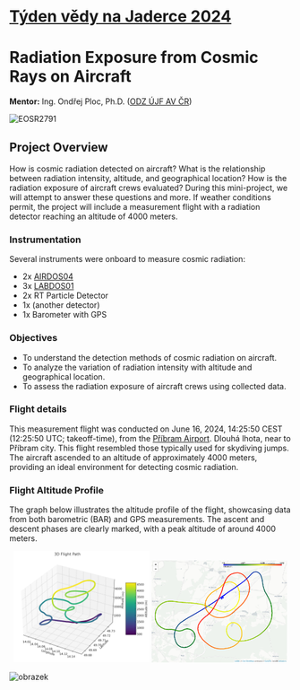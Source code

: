 # [Týden vědy na Jaderce 2024](https://tydenvedy.fjfi.cvut.cz/)
# Radiation Exposure from Cosmic Rays on Aircraft

**Mentor:** Ing. Ondřej Ploc, Ph.D. ([ODZ ÚJF AV ČR](https://www.ujf.cas.cz/cs/oddeleni/oddeleni-dozimetrie-zareni/))

![EOSR2791](https://github.com/ODZ-UJF-AV-CR/TydenVedy2024_OnboardSpaceRadiation/assets/5196729/b872b631-2bc0-4136-8cd6-d5eab8463123)


## Project Overview

How is cosmic radiation detected on aircraft? What is the relationship between radiation intensity, altitude, and geographical location? How is the radiation exposure of aircraft crews evaluated? During this mini-project, we will attempt to answer these questions and more. If weather conditions permit, the project will include a measurement flight with a radiation detector reaching an altitude of 4000 meters.

### Instrumentation
Several instruments were onboard to measure cosmic radiation:

- 2x [AIRDOS04](https://docs.dos.ust.cz/airdos/AIRDOS04/manual)
- 3x [LABDOS01](https://docs.dos.ust.cz/labdos/LABDOS01)
- 2x RT Particle Detector
- 1x (another detector)
- 1x Barometer with GPS

### Objectives

- To understand the detection methods of cosmic radiation on aircraft.
- To analyze the variation of radiation intensity with altitude and geographical location.
- To assess the radiation exposure of aircraft crews using collected data.


### Flight details
This measurement flight was conducted on June 16, 2024, 14:25:50 CEST (12:25:50 UTC; takeoff-time), from the [Příbram Airport](https://www.letiste-pribram.cz/). Dlouhá lhota, near to Příbram city. This flight resembled those typically used for skydiving jumps. The aircraft ascended to an altitude of approximately 4000 meters, providing an ideal environment for detecting cosmic radiation.

### Flight Altitude Profile

The graph below illustrates the altitude profile of the flight, showcasing data from both barometric (BAR) and GPS measurements. The ascent and descent phases are clearly marked, with a peak altitude of around 4000 meters.


<p align="center">
  <img src="/data/ALTIMET01_GPS02/mapa_3d.png" alt="První obrázek" width="48%">
  <img src="/data/ALTIMET01_GPS02/trajectory_over_map.png" alt="Druhý obrázek" width="48%">
</p>

![obrazek](https://github.com/ODZ-UJF-AV-CR/TydenVedy2024_OnboardSpaceRadiation/assets/5196729/ae842b6e-afdc-411a-9d97-bd838b8f65de)

